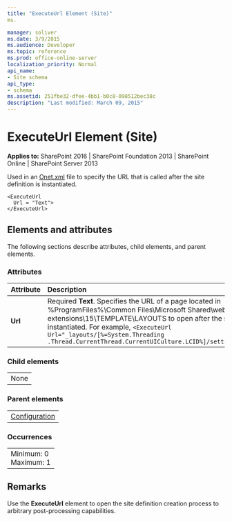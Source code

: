 ```yaml
---
title: "ExecuteUrl Element (Site)"
ms.

manager: soliver
ms.date: 3/9/2015
ms.audience: Developer
ms.topic: reference
ms.prod: office-online-server
localization_priority: Normal
api_name:
- Site schema
api_type:
- schema
ms.assetid: 251fbe32-dfee-4bb1-b0c8-098512bec38c
description: "Last modified: March 09, 2015"
---
```


# ExecuteUrl Element (Site)

 
  
 **Applies to:** SharePoint 2016 | SharePoint Foundation 2013 | SharePoint Online | SharePoint Server 2013
  
Used in an [Onet.xml](http://msdn.microsoft.com/library/b99d6657-d9ae-4135-a43c-c58cdfcdc6c1%28Office.15%29.aspx) file to specify the URL that is called after the site definition is instantiated. 
  
```
<ExecuteUrl
  Url = "Text">
</ExecuteUrl>
```

## Elements and attributes

The following sections describe attributes, child elements, and parent elements.

### Attributes

|**Attribute**|**Description**|
|:-----|:-----|
|**Url** <br/> |Required **Text**. Specifies the URL of a page located in %ProgramFiles%\Common Files\Microsoft Shared\web server extensions\15\TEMPLATE\LAYOUTS to open after the site is instantiated. For example,  `<ExecuteUrl Url="_layouts/[%=System.Threading` <br/>  `.Thread.CurrentThread.CurrentUICulture.LCID%]/settings.aspx"/>` <br/> |
   
### Child elements

||
|:-----|
|None |
   
### Parent elements

||
|:-----|
|[Configuration](configuration-element-site.md)|
   
### Occurrences

||
|:-----|
|Minimum: 0  <br/> Maximum: 1  <br/> |
   
## Remarks

Use the **ExecuteUrl** element to open the site definition creation process to arbitrary post-processing capabilities. 
  

